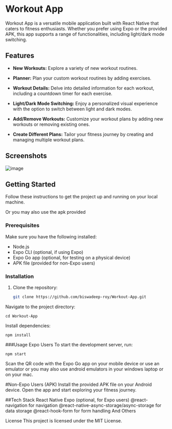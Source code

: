 # Workout App

Workout App is a versatile mobile application built with React Native that caters to fitness enthusiasts. Whether you prefer using Expo or the provided APK, this app supports a range of functionalities, including light/dark mode switching.

## Features

- **New Workouts:** Explore a variety of new workout routines.
- **Planner:** Plan your custom workout routines by adding exercises.
- **Workout Details:** Delve into detailed information for each workout, including a countdown timer for each exercise.

- **Light/Dark Mode Switching:** Enjoy a personalized visual experience with the option to switch between light and dark modes.

- **Add/Remove Workouts:** Customize your workout plans by adding new workouts or removing existing ones.

- **Create Different Plans:** Tailor your fitness journey by creating and managing multiple workout plans.

## Screenshots

![image](https://github.com/biswadeep-roy/Workout-App/assets/74821633/b922f044-cba0-4e81-a75b-cf8e785141db)


## Getting Started

Follow these instructions to get the project up and running on your local machine. 

Or you may also use the apk provided 

### Prerequisites

Make sure you have the following installed:

- Node.js
- Expo CLI (optional, if using Expo)
- Expo Go app (optional, for testing on a physical device)
- APK file (provided for non-Expo users)

### Installation

1. Clone the repository:

   ```bash
   git clone https://github.com/biswadeep-roy/Workout-App.git
   ```

Navigate to the project directory:

``
cd Workout-App
``

Install dependencies:

``
npm install
``

###Usage
Expo Users
To start the development server, run:

``
npm start
``

Scan the QR code with the Expo Go app on your mobile device or use an emulator or you may also use android emulators in your windows laptop or on your mac.

#Non-Expo Users (APK)
Install the provided APK file on your Android device.
Open the app and start exploring your fitness journey.

##Tech Stack
React Native
Expo (optional, for Expo users)
@react-navigation for navigation
@react-native-async-storage/async-storage for data storage
@react-hook-form for form handling
And Others

License
This project is licensed under the MIT License.
